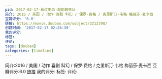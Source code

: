 ```yaml
---
pid: 2017-02-17-看过电影-超能敢死队
简介: 2016 / 美国 / 动作 喜剧 科幻 / 保罗·费格 / 克里斯汀·韦格 梅丽莎·麦卡西
豆瓣评分: '6.0'
链接: https://movie.douban.com/subject/3212398/
创建时间: '2017-02-17 02:26:39'
我的评分:
标签:
评论:
tags: [douban]
categories: [timeline]
---
```

简介:2016 / 美国 / 动作 喜剧 科幻 / 保罗·费格 / 克里斯汀·韦格 梅丽莎·麦卡西
豆瓣评分:6.0
[链接](https://movie.douban.com/subject/3212398/)
我的评分:
标签:
评论:
